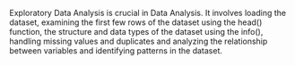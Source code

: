 Exploratory Data Analysis is crucial in Data Analysis. It involves loading the dataset, examining the first few rows of the dataset using the head() function, the structure and data types of the dataset using the info(), handling missing values and duplicates and analyzing the relationship between variables and identifying patterns in the dataset.

